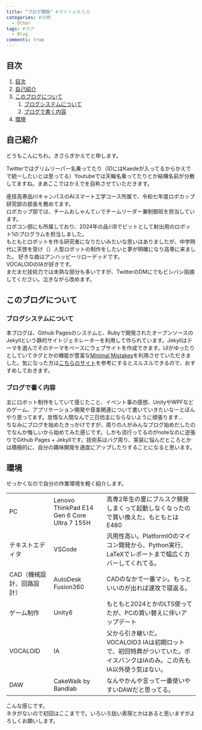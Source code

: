 ```yaml
---
title: "ブログ開設" #タイトルを入力
categories: #分類
  - Other
tags: #タグ
  - Blog
comments: true
---
```

## 目次
1. [目次](#目次)
1. [自己紹介](#自己紹介)
2. [このブログについて](#このブログについて)
   1. [ブログシステムについて](#ブログシステムについて)
   2. [ブログで書く内容](#ブログで書く内容)
3. [環境](#環境)

## 自己紹介
どうもこんにちわ。きさらぎかえでと申します。<br>

Twitterではグリムリーパー名乗ってたり（IDにはKaedeが入ってるからかえでで統一したいとは思ってる）Youtubeでは天輪名乗ってたりとか結構名前が分散してますね。まあここではかえでを自称させていただきます。<br>

産技高専品川キャンパスのAIスマート工学コース所属で、令和七年度ロボカップ研究部の部長を務めてます。<br>
ロボカップ部では、チームおしゃんてぃでチームリーダー兼制御班を担当しています。<br>
ロボコン部にも所属しており、2024年の品川Bでピットとして射出用のロボット1のプログラムを担当しました。<br>
もともとロボットを作る研究者になりたいみたいな思いはありましたが、中学時代に天啓を受け（）人型ロボットの制作をしたいと夢が明確になり高専に来ました。
好きな曲はアンハッピーリローデッドです。<br>
VOCALOIDのIAが好きです。<br>
まだまだ技術力では未熟な部分も多いですが、TwitterのDMにでもビシバシ指摘してください。泣きながら改めます。<br>

## このブログについて
### ブログシステムについて
本ブログは、Github Pagesのシステムと、Rubyで開発されたオープンソースのJekyllという静的サイトジェネレーターを利用して作られています。Jekyllはテーマを選んでそのテーマをベースにウェブサイトを作成できます。UIがゆったりとしていてタグとかの機能が豊富な[Minimal Mistakes](https://mmistakes.github.io/minimal-mistakes/)を利用させていただきました。気になった方は[こちらのサイト](https://k11i.biz/blog/2016/08/11/starting-jekyll-with-minimal-mistakes/)を参考にするとスルスルできるので、おすすめしておきます。<br>

### ブログで書く内容
主にロボット制作をしていて感じたこと、イベント事の感想、UnityやWPFなどのゲーム、アプリケーション開発や音楽関連について書いていきたいなーとぼんやり思ってます。怠惰な人間なんで三日坊主にならないように頑張ります…<br>
ちなみにブログを始めたきっかけですが、周りの人がみんなブログ始めだしたのでなんか悔しいから始めてみた感じです。しかも流行ってるのがnoteなのに逆張りでGithub Pages + Jekyllです。技術系はバグ周り、実装に悩んだところとかは積極的に、自分の趣味開発を適度にアップしたりすることになると思います。<br>

## 環境
せっかくなので自分の作業環境を軽く紹介します。<br>
<table>
	<tbody>
		<tr>
			<td>PC</td>
			<td>Lenovo ThinkPad E14 Gen 6 Core Ultra 7 155H</td>
			<td>高専2年生の夏にブルスク頻発しまくって起動しなくなったので買い換えた。もともとはE480</td>
		</tr>
		<tr>
			<td>テキストエディタ</td>
			<td>VSCode</td>
			<td>汎用性高い。PlatformIOのマイコン開発から、Python実行、LaTeXでレポートまで幅広くカバーしてくれてる。</td>
		</tr>
		<tr>
			<td>CAD（機械設計、回路設計）</td>
			<td>AutoDesk Fusion360</td>
			<td>CADのなかで一番マシ。もっといいのが出れば速攻で寝返る。</td>
		</tr>
		<tr>
			<td>ゲーム制作</td>
			<td>Unity6</td>
			<td>もともと2024とかのLTS使ってたが、PCの買い替えに伴いアップデート</td>
		</tr>
		<tr>
			<td>VOCALOID</td>
			<td>IA</td>
			<td>父から引き継いだ。VOCALOID3 IAは初期ロットで、初回特典がついていた。ボイスバンクはIAのみ。この先もIA以外使う気はない。</td>
		</tr>
		<tr>
			<td>DAW</td>
			<td>CakeWalk by Bandlab</td>
			<td>なんやかんや言って一番使いやすいDAWだと思ってる。</td>
		</tr>
	</tbody>
</table>
こんな感じです。<br>
ネタがないので初回はここまでで。いろいろ拙い表現とかはあると思いますがよろしくお願いします。<br>